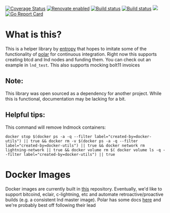 [![Coverage Status](https://coveralls.io/repos/github/xplorfin/lndmock/badge.svg?branch=master)](https://coveralls.io/github/xplorfin/lndmock?branch=master)
[![Renovate enabled](https://img.shields.io/badge/renovate-enabled-brightgreen.svg)](https://app.renovatebot.com/dashboard#github/xplorfin/lndmock)
[![Build status](https://github.com/xplorfin/lndmock/workflows/test/badge.svg)](https://github.com/xplorfin/lndmock/actions?query=workflow%3Atest)
[![Build status](https://github.com/xplorfin/lndmock/workflows/goreleaser/badge.svg)](https://github.com/xplorfin/lndmock/actions?query=workflow%3Agoreleaser)
[![](https://godoc.org/github.com/xplorfin/lndmock?status.svg)](https://godoc.org/github.com/xplorfin/lndmock)
[![Go Report Card](https://goreportcard.com/badge/github.com/xplorfin/lndmock)](https://goreportcard.com/report/github.com/xplorfin/lndmock)

# What is this?

This is a helper library by [entropy](http://entropy.rocks/) that hopes to imitate some of the functionality of [polar](https://github.com/jamaljsr/polar) for continuous integration. Right now this supports creating btcd and lnd nodes and funding them. You can check out an example in `lnd_test`. This also supports mocking bolt11 invoices

## Note:

This library was open sourced as a dependency for another project. While this is functional, documentation may be lacking for a bit.

## Helpful tips:

This command will remove lndmock containers:

<!-- TODO: move this into Makefile -->
`docker stop $(docker ps -a -q --filter label="created-by=docker-utils") || true && docker rm -v $(docker ps -a -q --filter label="created-by=docker-utils") || true && docker network rm lightning-network || true && docker volume rm $( docker volume ls -q --filter label="created-by=docker-utils") || true`
<!-- see:  https://docs.docker.com/engine/reference/commandline/ps/ -->

# Docker Images

Docker images are currently built in [this](https://github.com/xplorfin/lnd-docker-images) repository. Eventually, we'd like to support bitcoind, eclair, c-lightning, etc and automate retroactive/proactive builds (e.g. a consistent lnd master image). Polar has some docs [here](https://github.com/jamaljsr/polar/blob/master/docs/custom-nodes.md) and we're probably best off following their lead